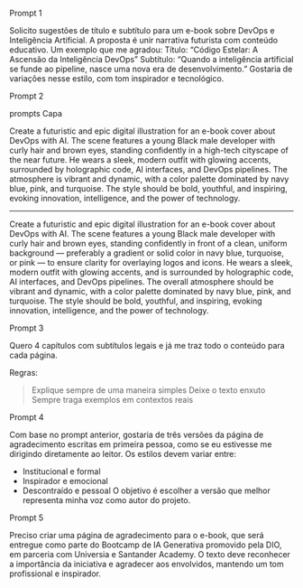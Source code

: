 Prompt 1

Solicito sugestões de título e subtítulo para um e-book sobre DevOps e Inteligência Artificial. A proposta é unir narrativa futurista com conteúdo educativo.
Um exemplo que me agradou:
Título: “Código Estelar: A Ascensão da Inteligência DevOps”
Subtítulo: “Quando a inteligência artificial se funde ao pipeline, nasce uma nova era de desenvolvimento.”
Gostaria de variações nesse estilo, com tom inspirador e tecnológico.

Prompt 2

prompts Capa

Create a futuristic and epic digital illustration for an e-book cover about DevOps with AI. The scene features a young Black male developer with curly hair and brown eyes, standing confidently in a high-tech cityscape of the near future. He wears a sleek, modern outfit with glowing accents, surrounded by holographic code, AI interfaces, and DevOps pipelines. The atmosphere is vibrant and dynamic, with a color palette dominated by navy blue, pink, and turquoise. The style should be bold, youthful, and inspiring, evoking innovation, intelligence, and the power of technology.

----------------------------------------------------------------------------------------------------------------------------------------------------------------
Create a futuristic and epic digital illustration for an e-book cover about DevOps with AI. The scene features a young Black male developer with curly hair and brown eyes, standing confidently in front of a clean, uniform background — preferably a gradient or solid color in navy blue, turquoise, or pink — to ensure clarity for overlaying logos and icons. He wears a sleek, modern outfit with glowing accents, and is surrounded by holographic code, AI interfaces, and DevOps pipelines. The overall atmosphere should be vibrant and dynamic, with a color palette dominated by navy blue, pink, and turquoise. The style should be bold, youthful, and inspiring, evoking innovation, intelligence, and the power of technology.

Prompt 3

Quero 4 capítulos com subtítulos legais e já me traz todo o conteúdo para cada página.

Regras:
> Explique sempre de uma maneira simples
> Deixe o texto enxuto
> Sempre traga exemplos em contextos reais

Prompt 4

Com base no prompt anterior, gostaria de três versões da página de agradecimento escritas em primeira pessoa, como se eu estivesse me dirigindo diretamente ao leitor.
Os estilos devem variar entre:
- Institucional e formal
- Inspirador e emocional
- Descontraído e pessoal
O objetivo é escolher a versão que melhor representa minha voz como autor do projeto.

Prompt 5

Preciso criar uma página de agradecimento para o e-book, que será entregue como parte do Bootcamp de IA Generativa promovido pela DIO, em parceria com Universia e Santander Academy.
O texto deve reconhecer a importância da iniciativa e agradecer aos envolvidos, mantendo um tom profissional e inspirador.





